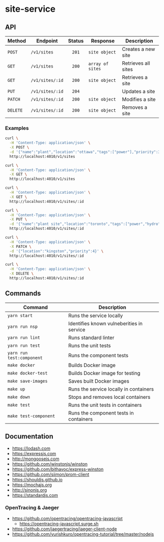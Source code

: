 # site-service

## API

| Method   | Endpoint        | Status | Response         | Description         |
|----------|-----------------|:------:|------------------|---------------------|
| `POST`   | `/v1/sites`     | `201`  | `site object`    | Creates a new site  |
| `GET`    | `/v1/sites`     | `200`  | `array of sites` | Retrieves all sites |
| `GET`    | `/v1/sites/:id` | `200`  | `site object`    | Retrieves a site    |
| `PUT`    | `/v1/sites/:id` | `204`  |                  | Updates a site      |
| `PATCH`  | `/v1/sites/:id` | `200`  | `site object`    | Modifies a site     |
| `DELETE` | `/v1/sites/:id` | `200`  | `site object`    | Removes a site      |

### Examples

```bash
curl \
  -H 'Content-Type: application/json' \
  -X POST \
  -d '{"name":"plant","location":"ottawa","tags":["power"],"priority":3}' \
  http://localhost:4010/v1/sites

curl \
  -H 'Content-Type: application/json' \
  -X GET \
  http://localhost:4010/v1/sites

curl \
  -H 'Content-Type: application/json' \
  -X GET \
  http://localhost:4010/v1/sites/:id

curl \
  -H 'Content-Type: application/json' \
  -X PUT \
  -d '{"name":"plant site","location":"toronto","tags":["power","hydro"],"priority":2}' \
  http://localhost:4010/v1/sites/:id

curl \
  -H 'Content-Type: application/json' \
  -X PATCH \
  -d '{"location":"kingston","priority":4}' \
  http://localhost:4010/v1/sites/:id

curl \
  -H 'Content-Type: application/json' \
  -X DELETE \
  http://localhost:4010/v1/sites/:id
```

## Commands

| Command                   | Description                                |
|---------------------------|--------------------------------------------|
| `yarn start`              | Runs the service locally                   |
| `yarn run nsp`            | Identifies known vulneberities in service  |
| `yarn run lint`           | Runs standard linter                       |
| `yarn run test`           | Runs the unit tests                        |
| `yarn run test:component` | Runs the component tests                   |
| `make docker`             | Builds Docker image                        |
| `make docker-test`        | Builds Docker image for testing            |
| `make save-images`        | Saves built Docker images                  |
| `make up`                 | Runs the service locally in containers     |
| `make down`               | Stops and removes local containers         |
| `make test`               | Runs the unit tests in containers          |
| `make test-component`     | Runs the component tests in containers     |

## Documentation

  - https://lodash.com
  - https://expressjs.com
  - http://mongoosejs.com
  - https://github.com/winstonjs/winston
  - https://github.com/bithavoc/express-winston
  - https://github.com/siimon/prom-client
  - https://shouldjs.github.io
  - https://mochajs.org
  - http://sinonjs.org
  - https://standardjs.com

### OpenTracing & Jaeger

  - https://github.com/opentracing/opentracing-javascript
    - https://opentracing-javascript.surge.sh
  - https://github.com/jaegertracing/jaeger-client-node
  - https://github.com/yurishkuro/opentracing-tutorial/tree/master/nodejs

